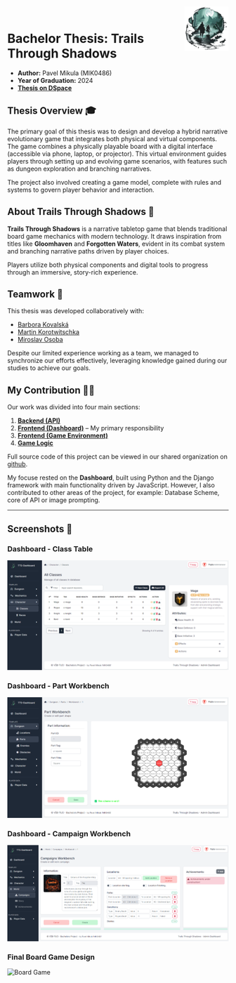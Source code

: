 <img width="20%" src="assets\icon.png" align="right" alt="Icon">
<br>

# Bachelor Thesis: **Trails Through Shadows**
- **Author:** Pavel Mikula (MIK0486)  
- **Year of Graduation:** 2024  
- **[Thesis on DSpace](https://dspace.vsb.cz/handle/10084/153760)**  

## Thesis Overview 🎓
The primary goal of this thesis was to design and develop a hybrid narrative evolutionary game that integrates both physical and virtual components. 
The game combines a physically playable board with a digital interface (accessible via phone, laptop, or projector). This virtual environment guides 
players through setting up and evolving game scenarios, with features such as dungeon exploration and branching narratives.

The project also involved creating a game model, complete with rules and systems to govern player behavior and interaction.

## About **Trails Through Shadows** 🙌
**Trails Through Shadows** is a narrative tabletop game that blends traditional board game mechanics with modern technology. 
It draws inspiration from titles like **Gloomhaven** and **Forgotten Waters**, evident in its combat system and branching narrative paths driven by player choices.

Players utilize both physical components and digital tools to progress through an immersive, story-rich experience.

## Teamwork 💪
This thesis was developed collaboratively with:
- [Barbora Kovalská](https://github.com/Kkobarii)
- [Martin Korotwitschka](https://github.com/rcMarty)
- [Miroslav Osoba](https://github.com/Orfian)

Despite our limited experience working as a team, we managed to synchronize our efforts effectively, leveraging knowledge gained during our studies to achieve our goals.

## My Contribution 🧑‍💻
Our work was divided into four main sections:
1. **[Backend (API)](https://github.com/Trails-Through-Shadows/TTS-API)**
2. **[Frontend (Dashboard)](https://github.com/Trails-Through-Shadows/TTS-Dashboard)** – My primary responsibility
3. **[Frontend (Game Environment)](https://github.com/Trails-Through-Shadows/TTS-Frontend)**
4. **[Game Logic](https://github.com/Trails-Through-Shadows/TTS-API)**

Full source code of this project can be viewed in our shared organization on [github](https://github.com/Trails-Through-Shadows).

My focuse rested on the **Dashboard**, built using Python and the Django framework with main functionality driven by JavaScript.
However, I also contributed to other areas of the project, for example: Database Scheme, core of API or image prompting.

---
## Screenshots 📸
### Dashboard - Class Table  
![Class Table](https://github.com/Trails-Through-Shadows/TTS-Dashboard/blob/master/static/img/assets/dashboardTable.png)

### Dashboard - Part Workbench  
![Part Workbench](https://github.com/Trails-Through-Shadows/TTS-Dashboard/blob/master/static/img/assets/dashboardWorkbenchPart.png)

### Dashboard - Campaign Workbench  
![Campaign Workbench](https://github.com/Trails-Through-Shadows/TTS-Dashboard/blob/master/static/img/assets/dashboardWorkbenchCampaign.png)

### Final Board Game Design 
![Board Game](assets/board-view.png)
